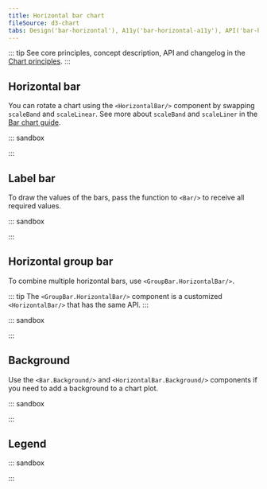 ```yaml
---
title: Horizontal bar chart
fileSource: d3-chart
tabs: Design('bar-horizontal'), A11y('bar-horizontal-a11y'), API('bar-horizontal-api'), Examples('bar-horizontal-d3-code'), Changelog('d3-chart-changelog')
---
```


::: tip
See core principles, concept description, API and changelog in the [Chart principles](/data-display/d3-chart/d3-chart).
:::

## Horizontal bar

You can rotate a chart using the `<HorizontalBar/>` component by swapping `scaleBand` and `scaleLinear`. See more about `scaleBand` and `scaleLiner` in the [Bar chart guide](/data-display/bar-chart/bar-chart-d3-code#addc35).

::: sandbox

<script lang="tsx">
import React from 'react';
import { Plot, HorizontalBar, YAxis, XAxis, HoverRect } from '@semcore/ui/d3-chart';
import { scaleLinear, scaleBand } from 'd3-scale';
import { Flex } from '@semcore/ui/flex-box';
import { Text } from '@semcore/ui/typography';

const Demo = () => {
  const MARGIN = 40;
  const width = 500;
  const height = 300;

  const xScale = scaleLinear()
    .range([MARGIN * 2, width - MARGIN])
    .domain([0, 10]);

  const yScale = scaleBand()
    .range([height - MARGIN, MARGIN])
    .domain(data.map((d) => d.category))
    .paddingInner(0.4)
    .paddingOuter(0.2);

  return (
    <Plot data={data} scale={[xScale, yScale]} width={width} height={height}>
      <YAxis hide={false}>
        <YAxis.Ticks />
      </YAxis>
      <XAxis>
        <XAxis.Ticks />
        <XAxis.Grid />
      </XAxis>
      <HorizontalBar x='bar' y='category' />
      <HoverRect.Tooltip y='category' wMin={100}>
        {({ yIndex }) => {
          return {
            children: (
              <>
                <HoverRect.Tooltip.Title>{data[yIndex].category}</HoverRect.Tooltip.Title>
                <Flex justifyContent='space-between'>
                  <HoverRect.Tooltip.Dot mr={4}>Bar</HoverRect.Tooltip.Dot>
                  <Text bold>{data[yIndex].bar}</Text>
                </Flex>
              </>
            ),
          };
        }}
      </HoverRect.Tooltip>
    </Plot>
  );
};

const data = [...Array(5).keys()].map((d, i) => ({
  category: `Category ${i}`,
  bar: Math.random() * 10,
}));
</script>

:::

## Label bar

To draw the values of the bars, pass the function to `<Bar/>` to receive all required values.

::: sandbox

<script lang="tsx">
import React from 'react';
import { Plot, HorizontalBar, YAxis } from '@semcore/ui/d3-chart';
import { scaleLinear, scaleBand } from 'd3-scale';
import { useColorResolver } from '@semcore/ui/utils/lib/use/useColorResolver';

const Demo = () => {
  const MARGIN = 40;
  const width = 500;
  const height = 300;

  const resolveColor = useColorResolver();
  const xScale = scaleLinear()
    .range([MARGIN * 2, width - MARGIN * 2])
    .domain([0, Math.max(...data.map((d) => Number.parseFloat(d.bar)))]);

  const yScale = scaleBand()
    .range([height - MARGIN, MARGIN])
    .domain(data.map((d) => d.category))
    .paddingInner(0.4)
    .paddingOuter(0.2);

  return (
    <Plot data={data} scale={[xScale, yScale]} width={width} height={height}>
      <YAxis>
        <YAxis.Ticks />
      </YAxis>
      <HorizontalBar x='bar' y='category'>
        {({ index, x, y, width, height }) => {
          return {
            children: (
              <text
                x={x + width + 16}
                y={y + height / 2}
                textAnchor='start'
                alignmentBaseline='middle'
                fill={resolveColor('--intergalactic-text-secondary')}
              >
                $ {data[index].bar}
              </text>
            ),
          };
        }}
      </HorizontalBar>
    </Plot>
  );
};

const data = [...Array(5).keys()].map((d, i) => ({
  category: `Category ${i}`,
  bar: i + (Math.random() * 10).toFixed(2),
}));
</script>

:::

## Horizontal group bar

To combine multiple horizontal bars, use `<GroupBar.HorizontalBar/>`.

::: tip
The `<GroupBar.HorizontalBar/>` component is a customized `<HorizontalBar/>` that has the same API.
:::

::: sandbox

<script lang="tsx">
import React from 'react';
import { Plot, GroupBar, YAxis, XAxis, HoverRect } from '@semcore/ui/d3-chart';
import { scaleLinear, scaleBand } from 'd3-scale';
import { Flex } from '@semcore/ui/flex-box';
import { Text } from '@semcore/ui/typography';

const Demo = () => {
  const MARGIN = 40;
  const width = 500;
  const height = 300;

  const xScale = scaleLinear()
    .range([MARGIN * 2, width - MARGIN])
    .domain([0, 10]);

  const yScale = scaleBand()
    .range([height - MARGIN, MARGIN])
    .domain(data.map((d) => d.category))
    .paddingInner(0.4)
    .paddingOuter(0.2);

  return (
    <Plot data={data} scale={[xScale, yScale]} width={width} height={height}>
      <YAxis hide={false}>
        <YAxis.Ticks />
      </YAxis>
      <XAxis>
        <XAxis.Ticks />
        <XAxis.Grid />
      </XAxis>
      <GroupBar y='category'>
        <GroupBar.HorizontalBar x='bar1' />
        <GroupBar.HorizontalBar x='bar2' />
      </GroupBar>
      <HoverRect.Tooltip y='category' wMin={100}>
        {({ yIndex }) => {
          return {
            children: (
              <>
                <HoverRect.Tooltip.Title>{data[yIndex].category}</HoverRect.Tooltip.Title>
                <Flex justifyContent='space-between'>
                  <HoverRect.Tooltip.Dot mr={4}>Bar 1</HoverRect.Tooltip.Dot>
                  <Text bold>{data[yIndex].bar1}</Text>
                </Flex>
                <Flex mt={2} justifyContent='space-between'>
                  <HoverRect.Tooltip.Dot mr={4}>Bar 2</HoverRect.Tooltip.Dot>
                  <Text bold>{data[yIndex].bar2}</Text>
                </Flex>
              </>
            ),
          };
        }}
      </HoverRect.Tooltip>
    </Plot>
  );
};

const data = [...Array(5).keys()].map((d, i) => ({
  category: `Category ${i}`,
  bar1: Math.random() * 10,
  bar2: Math.random() * 10,
}));
</script>

:::

## Background

Use the `<Bar.Background/>` and `<HorizontalBar.Background/>` components if you need to add a background to a chart plot.

::: sandbox

<script lang="tsx">
import React from 'react';
import { Plot, HorizontalBar, YAxis, XAxis, HoverRect } from '@semcore/ui/d3-chart';
import { scaleLinear, scaleBand } from 'd3-scale';
import { Flex } from '@semcore/ui/flex-box';
import { Text } from '@semcore/ui/typography';

const Demo = () => {
  const MARGIN = 40;
  const width = 500;
  const height = 300;
  const xScale = scaleLinear()
    .range([MARGIN * 2, width - MARGIN])
    .domain([0, 10]);
  const yScale = scaleBand()
    .range([height - MARGIN, MARGIN])
    .domain(data.map((d) => d.category))
    .paddingInner(0.4)
    .paddingOuter(0.2);
  return (
    <Plot data={data} scale={[xScale, yScale]} width={width} height={height}>
      <YAxis hide={false}>
        <YAxis.Ticks />
      </YAxis>
      <XAxis>
        <XAxis.Ticks />
      </XAxis>
      <HorizontalBar x='bar' y='category'>
        <HorizontalBar.Background />
      </HorizontalBar>
      <HoverRect.Tooltip y='category' wMin={100}>
        {({ yIndex }) => {
          return {
            children: (
              <>
                <HoverRect.Tooltip.Title>{data[yIndex].category}</HoverRect.Tooltip.Title>
                <Flex justifyContent='space-between'>
                  <HoverRect.Tooltip.Dot mr={4}>Bar</HoverRect.Tooltip.Dot>
                  <Text bold>{data[yIndex].bar}</Text>
                </Flex>
              </>
            ),
          };
        }}
      </HoverRect.Tooltip>
    </Plot>
  );
};
const data = [...Array(5).keys()].map((d, i) => ({
  category: `Category ${i}`,
  bar: Math.random() * 10,
}));
</script>

:::

## Legend

::: sandbox

<script lang="tsx">
import React from 'react';
import {
  Plot,
  GroupBar,
  YAxis,
  XAxis,
  HoverRect,
  colors,
  LegendItem,
  makeDataHintsContainer,
  ChartLegend,
} from '@semcore/ui/d3-chart';
import { scaleLinear, scaleBand } from 'd3-scale';
import { Flex } from '@semcore/ui/flex-box';
import { Text } from '@semcore/ui/typography';
import resolveColor from '@semcore/utils/lib/color';

const lineColors = {
  1: resolveColor('blue-300'),
  2: resolveColor('green-200'),
};

const dataHints = makeDataHintsContainer();

const Demo = () => {
  const MARGIN = 40;
  const width = 500;
  const height = 300;

  const xScale = scaleLinear()
    .range([MARGIN * 2, width - MARGIN])
    .domain([0, 10]);

  const yScale = scaleBand()
    .range([height - MARGIN, MARGIN])
    .domain(data.map((d) => d.category))
    .paddingInner(0.4)
    .paddingOuter(0.2);

  const [legendItems, setLegendItems] = React.useState(
    Object.keys(data[0])
      .filter((name) => name !== 'category')
      .map((item) => {
        return {
          id: item,
          label: `Bar ${item}`,
          checked: true,
          color: lineColors[item],
        };
      }),
  );

  const [highlightedLine, setHighlightedLine] = React.useState(-1);

  const handleChangeVisible = React.useCallback((id: string, isVisible: boolean) => {
    setLegendItems((prevItems) => {
      return prevItems.map((item) => {
        if (item.id === id) {
          item.checked = isVisible;
        }

        return item;
      });
    });
  }, []);

  const handleMouseEnter = React.useCallback((id: string) => {
    setHighlightedLine(legendItems.findIndex((line) => line.id === id));
  }, []);
  const handleMouseLeave = React.useCallback(() => {
    setHighlightedLine(-1);
  }, []);

  return (
    <>
      <ChartLegend
        dataHints={dataHints}
        items={legendItems}
        onChangeVisibleItem={handleChangeVisible}
        onMouseEnterItem={handleMouseEnter}
        onMouseLeaveItem={handleMouseLeave}
      />
      <Plot
        data={data}
        scale={[xScale, yScale]}
        width={width}
        height={height}
        dataHints={dataHints}
      >
        <YAxis>
          <YAxis.Ticks />
          <YAxis.Grid />
        </YAxis>
        <XAxis>
          <XAxis.Ticks />
        </XAxis>
        <GroupBar y='category'>
          {legendItems
            .filter((item) => item.checked)
            .map((item, index) => {
              return (
                <GroupBar.HorizontalBar
                  x={item.id}
                  color={lineColors[item.id]}
                  transparent={highlightedLine !== -1 && highlightedLine !== index}
                />
              );
            })}
        </GroupBar>
        <HoverRect.Tooltip y='category' wMin={100}>
          {({ yIndex }) => ({
            children: (
              <>
                <HoverRect.Tooltip.Title>{data[yIndex].category}</HoverRect.Tooltip.Title>
                <Flex justifyContent='space-between'>
                  <HoverRect.Tooltip.Dot mr={4} color={lineColors[1]}>
                    Bar 1
                  </HoverRect.Tooltip.Dot>
                  <Text bold>{data[yIndex][1]}</Text>
                </Flex>
                <Flex mt={2} justifyContent='space-between'>
                  <HoverRect.Tooltip.Dot mr={4} color={lineColors[2]}>
                    Bar 2
                  </HoverRect.Tooltip.Dot>
                  <Text bold>{data[yIndex][2]}</Text>
                </Flex>
              </>
            ),
          })}
        </HoverRect.Tooltip>
      </Plot>
    </>
  );
};

const data = Array(5)
  .fill({})
  .map((d, i) => ({
    category: `Category ${i}`,
    1: Math.random() * 10,
    2: Math.random() * 10,
  }));
</script>

:::
